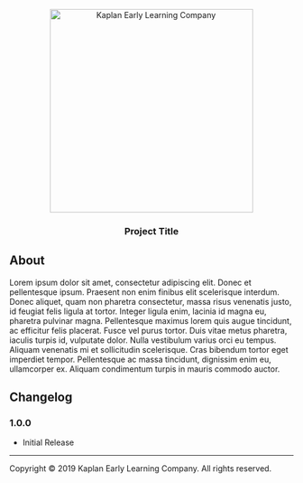 <p align="center"> <a href="https://kaplanco.com/"> <img src="https://images.kaplanco.com/images/header/KaplanELC.png" alt="Kaplan Early Learning Company" width="360"> </a></p><h3 align="center">Project Title</h3>

About
-----

Lorem ipsum dolor sit amet, consectetur adipiscing elit. Donec et pellentesque ipsum. Praesent non enim finibus elit scelerisque interdum. Donec aliquet, quam non pharetra consectetur, massa risus venenatis justo, id feugiat felis ligula at tortor. Integer ligula enim, lacinia id magna eu, pharetra pulvinar magna. Pellentesque maximus lorem quis augue tincidunt, ac efficitur felis placerat. Fusce vel purus tortor. Duis vitae metus pharetra, iaculis turpis id, vulputate dolor. Nulla vestibulum varius orci eu tempus. Aliquam venenatis mi et sollicitudin scelerisque. Cras bibendum tortor eget imperdiet tempor. Pellentesque ac massa tincidunt, dignissim enim eu, ullamcorper ex. Aliquam condimentum turpis in mauris commodo auctor.

Changelog
---------

### 1.0.0

-	Initial Release

---

Copyright © 2019 Kaplan Early Learning Company. All rights reserved.
